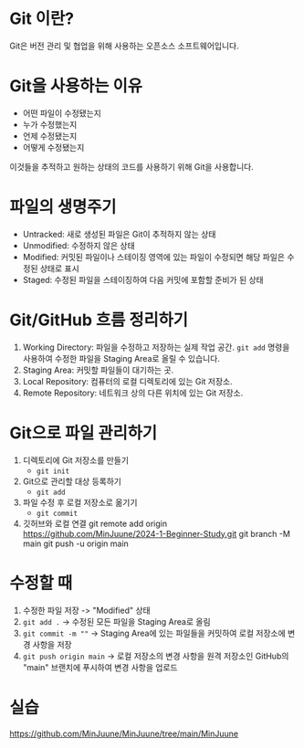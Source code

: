 # Git 이란?
Git은 버전 관리 및 협업을 위해 사용하는 오픈소스 소프트웨어입니다.

# Git을 사용하는 이유
- 어떤 파일이 수정됐는지
- 누가 수정했는지
- 언제 수정됐는지
- 어떻게 수정됐는지

이것들을 추적하고 원하는 상태의 코드를 사용하기 위해 Git을 사용합니다.

# 파일의 생명주기
- Untracked: 새로 생성된 파일은 Git이 추적하지 않는 상태
- Unmodified: 수정하지 않은 상태
- Modified: 커밋된 파일이나 스테이징 영역에 있는 파일이 수정되면 해당 파일은 수정된 상태로 표시
- Staged: 수정된 파일을 스테이징하여 다음 커밋에 포함할 준비가 된 상태

# Git/GitHub 흐름 정리하기
1. Working Directory: 파일을 수정하고 저장하는 실제 작업 공간. `git add` 명령을 사용하여 수정한 파일을 Staging Area로 올릴 수 있습니다.
2. Staging Area: 커밋할 파일들이 대기하는 곳.
3. Local Repository: 컴퓨터의 로컬 디렉토리에 있는 Git 저장소.
4. Remote Repository: 네트워크 상의 다른 위치에 있는 Git 저장소.

# Git으로 파일 관리하기
1. 디렉토리에 Git 저장소를 만들기
   - `git init`
2. Git으로 관리할 대상 등록하기
   - `git add`
3. 파일 수정 후 로컬 저장소로 옮기기
   - `git commit`
4. 깃허브와 로컬 연결
git remote add origin https://github.com/MinJuune/2024-1-Beginner-Study.git
git branch -M main
git push -u origin main


# 수정할 때
1. 수정한 파일 저장 -> "Modified" 상태
2. `git add .` -> 수정된 모든 파일을 Staging Area로 올림
3. `git commit -m ""` -> Staging Area에 있는 파일들을 커밋하여 로컬 저장소에 변경 사항을 저장
4. `git push origin main` -> 로컬 저장소의 변경 사항을 원격 저장소인 GitHub의 "main" 브랜치에 푸시하여 변경 사항을 업로드


# 실습
 https://github.com/MinJuune/MinJuune/tree/main/MinJuune